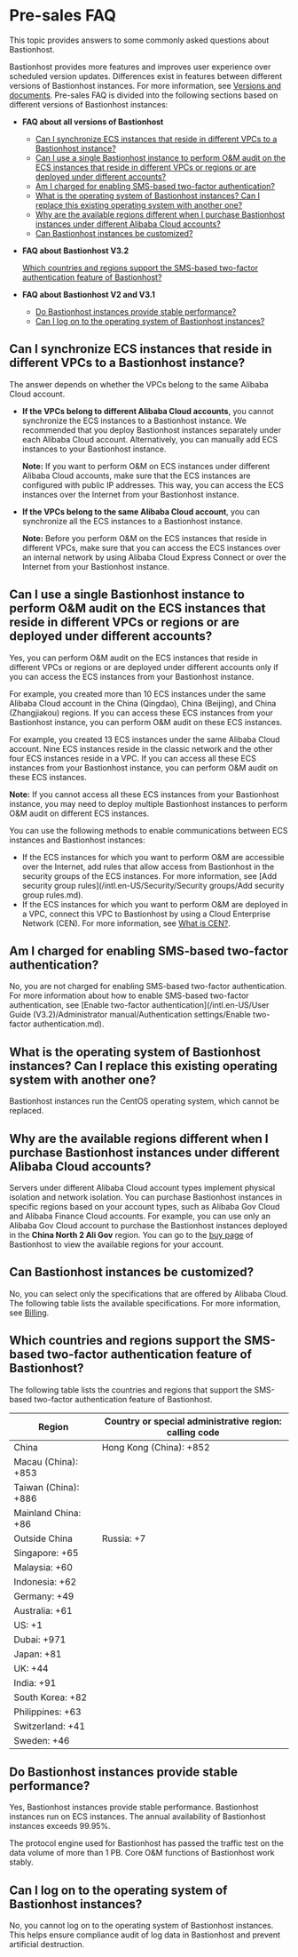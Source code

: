 # Pre-sales FAQ

This topic provides answers to some commonly asked questions about Bastionhost.

Bastionhost provides more features and improves user experience over scheduled version updates. Differences exist in features between different versions of Bastionhost instances. For more information, see [Versions and documents](/intl.en-US/.md). Pre-sales FAQ is divided into the following sections based on different versions of Bastionhost instances:

-   **FAQ about all versions of Bastionhost**
    -   [Can I synchronize ECS instances that reside in different VPCs to a Bastionhost instance?](#section_uh3_qy4_ydb)
    -   [Can I use a single Bastionhost instance to perform O&M audit on the ECS instances that reside in different VPCs or regions or are deployed under different accounts?](#section_gpt_4y4_ydb)
    -   [Am I charged for enabling SMS-based two-factor authentication?](#section_rtp_my4_ydb)
    -   [What is the operating system of Bastionhost instances? Can I replace this existing operating system with another one?](#section_egv_ly4_ydb)
    -   [Why are the available regions different when I purchase Bastionhost instances under different Alibaba Cloud accounts?](#section_w5r_jy4_ydb)
    -   [Can Bastionhost instances be customized?](#section_c1n_hy4_ydb)
-   **FAQ about Bastionhost V3.2**

    [Which countries and regions support the SMS-based two-factor authentication feature of Bastionhost?](#section_gxg_c0m_3tj)

-   **FAQ about Bastionhost V2 and V3.1**
    -   [Do Bastionhost instances provide stable performance?](#section_cqp_v62_kpu)
    -   [Can I log on to the operating system of Bastionhost instances?](#section_329_moy_toz)

## Can I synchronize ECS instances that reside in different VPCs to a Bastionhost instance?

The answer depends on whether the VPCs belong to the same Alibaba Cloud account.

-   **If the VPCs belong to different Alibaba Cloud accounts**, you cannot synchronize the ECS instances to a Bastionhost instance. We recommended that you deploy Bastionhost instances separately under each Alibaba Cloud account. Alternatively, you can manually add ECS instances to your Bastionhost instance.

    **Note:** If you want to perform O&M on ECS instances under different Alibaba Cloud accounts, make sure that the ECS instances are configured with public IP addresses. This way, you can access the ECS instances over the Internet from your Bastionhost instance.

-   **If the VPCs belong to the same Alibaba Cloud account**, you can synchronize all the ECS instances to a Bastionhost instance.

    **Note:** Before you perform O&M on the ECS instances that reside in different VPCs, make sure that you can access the ECS instances over an internal network by using Alibaba Cloud Express Connect or over the Internet from your Bastionhost instance.


## Can I use a single Bastionhost instance to perform O&M audit on the ECS instances that reside in different VPCs or regions or are deployed under different accounts?

Yes, you can perform O&M audit on the ECS instances that reside in different VPCs or regions or are deployed under different accounts only if you can access the ECS instances from your Bastionhost instance.

For example, you created more than 10 ECS instances under the same Alibaba Cloud account in the China \(Qingdao\), China \(Beijing\), and China \(Zhangjiakou\) regions. If you can access these ECS instances from your Bastionhost instance, you can perform O&M audit on these ECS instances.

For example, you created 13 ECS instances under the same Alibaba Cloud account. Nine ECS instances reside in the classic network and the other four ECS instances reside in a VPC. If you can access all these ECS instances from your Bastionhost instance, you can perform O&M audit on these ECS instances.

**Note:** If you cannot access all these ECS instances from your Bastionhost instance, you may need to deploy multiple Bastionhost instances to perform O&M audit on different ECS instances.

You can use the following methods to enable communications between ECS instances and Bastionhost instances:

-   If the ECS instances for which you want to perform O&M are accessible over the Internet, add rules that allow access from Bastionhost in the security groups of the ECS instances. For more information, see [Add security group rules](/intl.en-US/Security/Security groups/Add security group rules.md).
-   If the ECS instances for which you want to perform O&M are deployed in a VPC, connect this VPC to Bastionhost by using a Cloud Enterprise Network \(CEN\). For more information, see [What is CEN?]().

## Am I charged for enabling SMS-based two-factor authentication?

No, you are not charged for enabling SMS-based two-factor authentication. For more information about how to enable SMS-based two-factor authentication, see [Enable two-factor authentication](/intl.en-US/User Guide (V3.2)/Administrator manual/Authentication settings/Enable two-factor authentication.md).

## What is the operating system of Bastionhost instances? Can I replace this existing operating system with another one?

Bastionhost instances run the CentOS operating system, which cannot be replaced.

## Why are the available regions different when I purchase Bastionhost instances under different Alibaba Cloud accounts?

Servers under different Alibaba Cloud account types implement physical isolation and network isolation. You can purchase Bastionhost instances in specific regions based on your account types, such as Alibaba Gov Cloud and Alibaba Finance Cloud accounts. For example, you can use only an Alibaba Gov Cloud account to purchase the Bastionhost instances deployed in the **China North 2 Ali Gov** region. You can go to the [buy page](https://common-buy.aliyun.com/) of Bastionhost to view the available regions for your account.

## Can Bastionhost instances be customized?

No, you can select only the specifications that are offered by Alibaba Cloud. The following table lists the available specifications. For more information, see [Billing](/intl.en-US/Pricing/Billing.md).

## Which countries and regions support the SMS-based two-factor authentication feature of Bastionhost?

The following table lists the countries and regions that support the SMS-based two-factor authentication feature of Bastionhost.

|Region|Country or special administrative region: calling code|
|------|------------------------------------------------------|
|China|Hong Kong \(China\): +852|
|Macau \(China\): +853|
|Taiwan \(China\): +886|
|Mainland China: +86|
|Outside China|Russia: +7|
|Singapore: +65|
|Malaysia: +60|
|Indonesia: +62|
|Germany: +49|
|Australia: +61|
|US: +1|
|Dubai: +971|
|Japan: +81|
|UK: +44|
|India: +91|
|South Korea: +82|
|Philippines: +63|
|Switzerland: +41|
|Sweden: +46|

## Do Bastionhost instances provide stable performance?

Yes, Bastionhost instances provide stable performance. Bastionhost instances run on ECS instances. The annual availability of Bastionhost instances exceeds 99.95%.

The protocol engine used for Bastionhost has passed the traffic test on the data volume of more than 1 PB. Core O&M functions of Bastionhost work stably.

## Can I log on to the operating system of Bastionhost instances?

No, you cannot log on to the operating system of Bastionhost instances. This helps ensure compliance audit of log data in Bastionhost and prevent artificial destruction.

